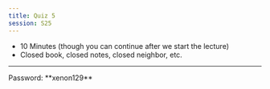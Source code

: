 ```yaml
---
title: Quiz 5
session: S25
---
```


* 10 Minutes (though you can continue after we start the lecture)
* Closed book, closed notes, closed neighbor, etc.

<hr/>
Password: **xenon129**
